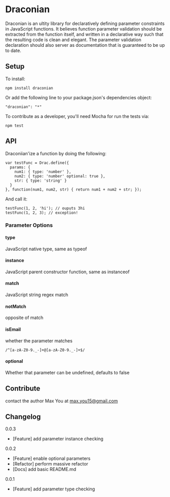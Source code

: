# Draconian

Draconian is an ultity library for declaratively defining parameter constraints in JavaScript functions. It believes function parameter validation should be extracted from the function itself, and written in a declarative way such that the resulting code is clean and elegant. The parameter validation declaration should also server as documentation that is guaranteed to be up to date.

## Setup

To install:

    npm install draconian

Or add the following line to your package.json's dependencies object:

    "draconian": "*"

To contribute as a developer, you'll need Mocha for run the tests via:

    npm test

## API

Draconiian'ize a function by doing the following:

    var testFunc = Drac.define({
      params: {
        num1: { type: 'number' },
        num2: { type: 'number' optional: true },
        str: { type: 'string' }
      }
    }, function(num1, num2, str) { return num1 + num2 + str; });

And call it:

    testFunc(1, 2, 'hi'); // ouputs 3hi
    testFunc(1, 2, 3); // exception!

### Parameter Options

#### type

JavaScript native type, same as typeof

#### instance

JavaScript parent constructor function, same as instanceof

#### match

JavaScript string regex match

#### notMatch

opposite of match

#### isEmail

whether the parameter matches

    /^[a-zA-Z0-9._-]+@[a-zA-Z0-9._-]+$/

#### optional

Whether that parameter can be undefined, defaults to false

## Contribute

contact the author Max You at max.you15@gmail.com

## Changelog

0.0.3

- [Feature] add parameter instance checking

0.0.2

- [Feature] enable optional parameters
- [Refactor] perform massive refactor
- [Docs] add basic README.md

0.0.1

- [Feature] add parameter type checking
